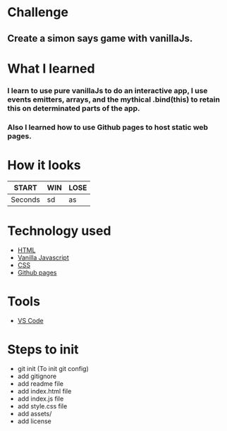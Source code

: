 # Challenge
## Create a simon says game with vanillaJs.

# What I learned
### I learn to use pure vanillaJs to do an interactive app, I use events emitters, arrays, and the mythical .bind(this) to retain this on determinated parts of the app.
### Also I learned how to use Github pages to host static web pages.

# How it looks
START | WIN | LOSE 
---| ---| ---|
Seconds | sd | as

# Technology used
+ [HTML](https://www.w3schools.com/html/default.asp)
+ [Vanilla Javascript](https://developer.mozilla.org/en-US/docs/Web/JavaScript)
+ [CSS](https://www.w3schools.com/css/default.asp)
+ [Github pages](https://pages.github.com/)

# Tools
+ [VS Code](https://code.visualstudio.com/)

# Steps to init
+ git init (To init git config)
+ add gitignore
+ add readme file
+ add index.html file
+ add index.js file
+ add style.css file
+ add assets/
+ add license